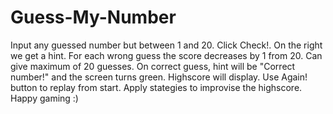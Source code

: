 # Guess-My-Number
Input any guessed number but between 1 and 20.
Click Check!.
On the right we get a hint.
For each wrong guess the score decreases by 1 from 20.
Can give maximum of 20 guesses.
On correct guess, hint will be "Correct number!" and the screen turns green.
Highscore will display. 
Use Again! button to replay from start.
Apply stategies to improvise the highscore.
Happy gaming :)
